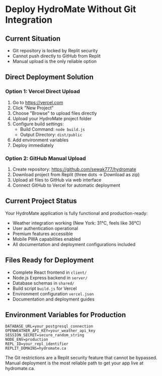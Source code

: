 # Deploy HydroMate Without Git Integration

## Current Situation
- Git repository is locked by Replit security
- Cannot push directly to GitHub from Replit
- Manual upload is the only reliable option

## Direct Deployment Solution

### Option 1: Vercel Direct Upload
1. Go to https://vercel.com
2. Click "New Project"
3. Choose "Browse" to upload files directly
4. Upload your HydroMate project folder
5. Configure build settings:
   - Build Command: `node build.js`
   - Output Directory: `dist/public`
6. Add environment variables
7. Deploy immediately

### Option 2: GitHub Manual Upload
1. Create repository: https://github.com/sewak777/hydromate
2. Download project from Replit (three dots → Download as zip)
3. Upload all files to GitHub via web interface
4. Connect GitHub to Vercel for automatic deployment

## Current Project Status
Your HydroMate application is fully functional and production-ready:
- Weather integration working (New York: 31°C, feels like 36°C)
- User authentication operational
- Premium features accessible
- Mobile PWA capabilities enabled
- All documentation and deployment configurations included

## Files Ready for Deployment
- Complete React frontend in `client/`
- Node.js Express backend in `server/`
- Database schemas in `shared/`
- Build script `build.js` for Vercel
- Environment configuration `vercel.json`
- Documentation and deployment guides

## Environment Variables for Production
```
DATABASE_URL=your_postgresql_connection
OPENWEATHER_API_KEY=your_weather_api_key
SESSION_SECRET=secure_random_string
NODE_ENV=production
REPL_ID=your_repl_identifier
REPLIT_DOMAINS=hydromate.ca
```

The Git restrictions are a Replit security feature that cannot be bypassed. Manual deployment is the most reliable path to get your app live at hydromate.ca.